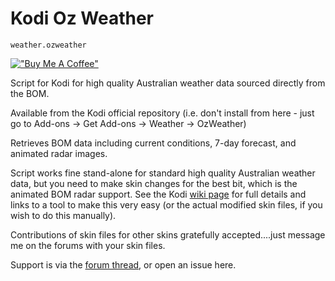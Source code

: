Kodi Oz Weather
===================================

`weather.ozweather`

[!["Buy Me A Coffee"](https://www.buymeacoffee.com/assets/img/custom_images/orange_img.png)](https://www.buymeacoffee.com/bossanova808) 

Script for Kodi for high quality Australian weather data sourced directly from the BOM.  

Available from the Kodi official repository (i.e. don't install from here - just go to Add-ons -> Get Add-ons -> Weather -> OzWeather)

Retrieves BOM data including current conditions, 7-day forecast, and animated radar images.

Script works fine stand-alone for standard high quality Australian weather data, but you need to make skin changes for the best bit, which is the animated BOM radar support.  See the Kodi [wiki page](http://wiki.xbmc.org/index.php?title=Add-on:Oz_Weather) for full details and links to a tool to make this very easy (or the actual modified skin files, if you wish to do this manually).

Contributions of skin files for other skins gratefully accepted....just message me on the forums with your skin files.

Support is via the [forum thread](<https://forum.kodi.tv/showthread.php?tid=116905>), or open an issue here.



